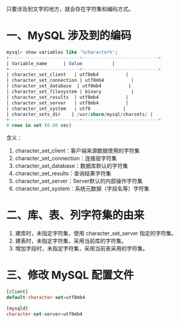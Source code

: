 只要涉及到文字的地方，就会存在字符集和编码方式。

# 一、MySQL 涉及到的编码

```sql
mysql> show variables like '%character%';
+--------------------------+----------------------------+
| Variable_name      | Value           |
+--------------------------+----------------------------+
| character_set_client   | utf8mb4          |
| character_set_connection | utf8mb4          |
| character_set_database  | utf8mb4          |
| character_set_filesystem | binary           |
| character_set_results  | utf8mb4          |
| character_set_server   | utf8mb4          |
| character_set_system   | utf8            |
| character_sets_dir    | /usr/share/mysql/charsets/ |
+--------------------------+----------------------------+
8 rows in set (0.00 sec)
```

含义：

1. character_set_client：客户端来源数据使用的字符集
2. character_set_connection：连接层字符集
3. character_set_database：数据库默认的字符集
4. character_set_results：查询结果字符集
5. character_set_server：Server默认的内部操作字符集
6. character_set_system：系统元数据（字段名等）字符集

# 二、库、表、列字符集的由来

1. 建库时，未指定字符集，使用 character_set_server 指定的字符集。
2. 建表时，未指定字符集，采用当前库的字符集。
3. 增加字段时，未指定字符集，采用当前表采用的字符集。

# 三、修改 MySQL 配置文件

```sql
[client]
default-character-set=utf8mb4

[mysqld]
character-set-server=utf8mb4
```

